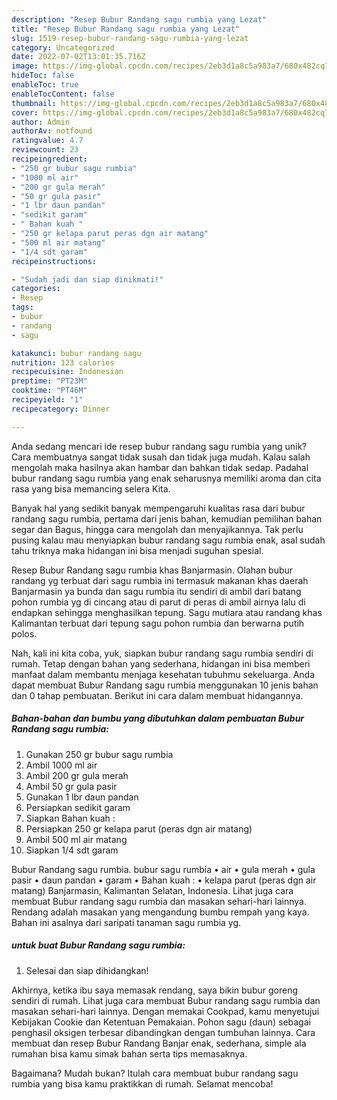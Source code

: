 ```yaml
---
description: "Resep Bubur Randang sagu rumbia yang Lezat"
title: "Resep Bubur Randang sagu rumbia yang Lezat"
slug: 1519-resep-bubur-randang-sagu-rumbia-yang-lezat
category: Uncategorized
date: 2022-07-02T13:01:35.716Z
image: https://img-global.cpcdn.com/recipes/2eb3d1a8c5a983a7/680x482cq70/bubur-randang-sagu-rumbia-foto-resep-utama.jpg
hideToc: false
enableToc: true
enableTocContent: false
thumbnail: https://img-global.cpcdn.com/recipes/2eb3d1a8c5a983a7/680x482cq70/bubur-randang-sagu-rumbia-foto-resep-utama.jpg
cover: https://img-global.cpcdn.com/recipes/2eb3d1a8c5a983a7/680x482cq70/bubur-randang-sagu-rumbia-foto-resep-utama.jpg
author: Admin
authorAv: notfound
ratingvalue: 4.7
reviewcount: 23
recipeingredient:
- "250 gr bubur sagu rumbia"
- "1000 ml air"
- "200 gr gula merah"
- "50 gr gula pasir"
- "1 lbr daun pandan"
- "sedikit garam"
- " Bahan kuah "
- "250 gr kelapa parut peras dgn air matang"
- "500 ml air matang"
- "1/4 sdt garam"
recipeinstructions:

- "Sudah jadi dan siap dinikmati!"
categories:
- Resep
tags:
- bubur
- randang
- sagu

katakunci: bubur randang sagu 
nutrition: 123 calories
recipecuisine: Indonesian
preptime: "PT23M"
cooktime: "PT46M"
recipeyield: "1"
recipecategory: Dinner

---
```





Anda sedang mencari ide resep bubur randang sagu rumbia yang unik? Cara membuatnya sangat tidak susah dan tidak juga mudah. Kalau salah mengolah maka hasilnya akan hambar dan bahkan tidak sedap. Padahal bubur randang sagu rumbia yang enak seharusnya memiliki aroma dan cita rasa yang bisa memancing selera Kita.





Banyak hal yang sedikit banyak mempengaruhi kualitas rasa dari bubur randang sagu rumbia, pertama dari jenis bahan, kemudian pemilihan bahan segar dan Bagus, hingga cara mengolah dan menyajikannya. Tak perlu pusing kalau mau menyiapkan bubur randang sagu rumbia enak,      asal sudah tahu triknya maka hidangan ini bisa menjadi suguhan spesial.














Resep Bubur Randang sagu rumbia khas Banjarmasin. Olahan bubur randang yg terbuat dari sagu rumbia ini termasuk makanan khas daerah Banjarmasin ya bunda dan sagu rumbia itu sendiri di ambil dari batang pohon rumbia yg di cincang atau di parut di peras di ambil airnya lalu di endapkan sehingga menghasilkan tepung. Sagu mutiara atau randang khas Kalimantan terbuat dari tepung sagu pohon rumbia dan berwarna putih polos.






Nah, kali ini kita coba, yuk, siapkan bubur randang sagu rumbia sendiri di rumah. Tetap dengan bahan yang sederhana, hidangan ini bisa memberi manfaat dalam membantu menjaga kesehatan tubuhmu sekeluarga. Anda dapat membuat Bubur Randang sagu rumbia menggunakan 10 jenis bahan dan 0 tahap pembuatan. Berikut ini cara dalam membuat hidangannya.

<!--inarticleads1-->

##### Bahan-bahan dan bumbu yang dibutuhkan dalam pembuatan Bubur Randang sagu rumbia:

1. Gunakan 250 gr bubur sagu rumbia
1. Ambil 1000 ml air
1. Ambil 200 gr gula merah
1. Ambil 50 gr gula pasir
1. Gunakan 1 lbr daun pandan
1. Persiapkan sedikit garam
1. Siapkan  Bahan kuah :
1. Persiapkan 250 gr kelapa parut (peras dgn air matang)
1. Ambil 500 ml air matang
1. Siapkan 1/4 sdt garam


Bubur Randang sagu rumbia. bubur sagu rumbia • air • gula merah • gula pasir • daun pandan • garam • Bahan kuah : • kelapa parut (peras dgn air matang) Banjarmasin, Kalimantan Selatan, Indonesia. Lihat juga cara membuat Bubur randang sagu rumbia dan masakan sehari-hari lainnya. Rendang adalah masakan yang mengandung bumbu rempah yang kaya. Bahan ini asalnya dari saripati tanaman sagu rumbia yg. 

<!--inarticleads2-->

#####  untuk buat Bubur Randang sagu rumbia:


1. Selesai dan siap dihidangkan!

Akhirnya, ketika ibu saya memasak rendang, saya bikin bubur goreng sendiri di rumah. Lihat juga cara membuat Bubur randang sagu rumbia dan masakan sehari-hari lainnya. Dengan memakai Cookpad, kamu menyetujui Kebijakan Cookie dan Ketentuan Pemakaian. Pohon sagu (daun) sebagai penghasil oksigen terbesar dibandingkan dengan tumbuhan lainnya. Cara membuat dan resep Bubur Randang Banjar enak, sederhana, simple ala rumahan bisa kamu simak bahan serta tips memasaknya. 

Bagaimana? Mudah bukan? Itulah cara membuat bubur randang sagu rumbia yang bisa kamu praktikkan di rumah. Selamat mencoba!
